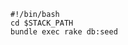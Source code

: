 <!-- usedin: [ _includes/_inlines/Tutorials/common/1998-12-08-seeding-db/1998-12-08-seeding-db_seed-script-v1.md] -->

```
#!/bin/bash
cd $STACK_PATH
bundle exec rake db:seed
```
